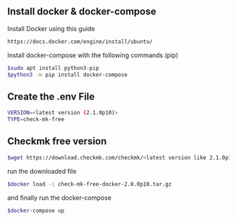 ## Install docker & docker-compose
   Install Docker using this guide
```bash
https://docs.docker.com/engine/install/ubuntu/
```
Install docker-compose with the following commands (pip)
```bash
$sudo apt install python3-pip
$python3 -m pip install docker-compose
```

## Create the .env File
 
  ```bash
VERSION=<latest version (2.1.0p10)>
TYPE=check-mk-free
 ```
 
  ## Checkmk free version
   ```bash
$wget https://download.checkmk.com/checkmk/<latest version like 2.1.0p10>/check-mk-free-docker-<latest version>.tar.gz 
  ```
run the downloaded file


 ```bash
$docker load -i check-mk-free-docker-2.0.0p10.tar.gz
```


and finally run the docker-compose
 ```bash
 $docker-compose up
 ```
